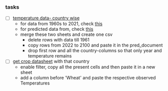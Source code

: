 ### tasks
- [ ] [temperature data- country wise](https://climateknowledgeportal.worldbank.org/download-data)
    - for data from 1960s to 2021, check [this](py/temp_prev_data.png)
    - for predicted data from, check [this](py/temp_pred_data.png)
    - merge these two sheets and create one csv
        - delete rows with data till 1961
        - copy rows from 2022 to 2100 and paste it in the pred_document
        - drop first row and all the country-columns so that only year and temperature remains
- [ ] [get crop datasheet](https://docs.google.com/spreadsheets/d/1qPP5FzFYa5JpMEu8WhVvxF2-kvKqf_0Qg7zEU55pdf0/edit#gid=441730022) with that country 
    - enable filter, copy all the present cells and then paste it in a new sheet
    - add a column before 'Wheat' and paste the respective observed Temperatures
